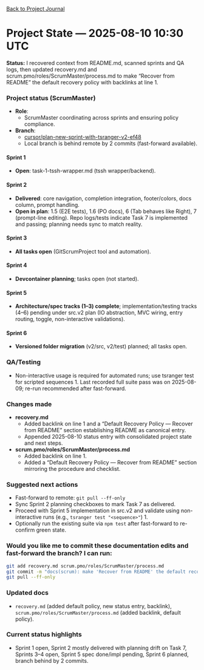 <!--
SPDX-License-Identifier: AGPL-3.0-only + AI-GPL-Addendum
Copyright (c) 2025 The Web4Articles Authors
Copyleft: See AGPLv3 (./LICENSE) and AI-GPL Addendum (./AI-GPL.md)
Backlinks: /LICENSE , /AI-GPL.md
Use of `scrum.pmo` roles/process docs with AI is subject to AI-GPL copyleft unless dual-licensed.
-->

[Back to Project Journal](../)

# Project State — 2025-08-10 10:30 UTC

**Status:** I recovered context from README.md, scanned sprints and QA logs, then updated recovery.md and scrum.pmo/roles/ScrumMaster/process.md to make “Recover from README” the default recovery policy with backlinks at line 1.

### Project status (ScrumMaster)
- **Role**:
  - ScrumMaster coordinating across sprints and ensuring policy compliance.
- **Branch**:
  - [cursor/plan-new-sprint-with-tsranger-v2-ef48](https://github.com/Cerulean-Circle-GmbH/Web4Articles/tree/cursor/plan-new-sprint-with-tsranger-v2-ef48)
  - Local branch is behind remote by 2 commits (fast-forward available).

#### Sprint 1
- **Open**: task-1-tssh-wrapper.md (tssh wrapper/backend).

#### Sprint 2
- **Delivered**: core navigation, completion integration, footer/colors, docs column, prompt handling.
- **Open in plan**: 1.5 (E2E tests), 1.6 (PO docs), 6 (Tab behaves like Right), 7 (prompt-line editing). Repo logs/tests indicate Task 7 is implemented and passing; planning needs sync to match reality.

#### Sprint 3
- **All tasks open** (GitScrumProject tool and automation).

#### Sprint 4
- **Devcontainer planning**; tasks open (not started).

#### Sprint 5
- **Architecture/spec tracks (1–3) complete**; implementation/testing tracks (4–6) pending under src.v2 plan (IO abstraction, MVC wiring, entry routing, toggle, non-interactive validations).

#### Sprint 6
- **Versioned folder migration** (v2/src, v2/test) planned; all tasks open.

### QA/Testing
- Non-interactive usage is required for automated runs; use tsranger test for scripted sequences 1. Last recorded full suite pass was on 2025-08-09; re-run recommended after fast-forward.

### Changes made
- **recovery.md**
  - Added backlink on line 1 and a “Default Recovery Policy — Recover from README” section establishing README as canonical entry.
  - Appended 2025-08-10 status entry with consolidated project state and next steps.
- **scrum.pmo/roles/ScrumMaster/process.md**
  - Added backlink on line 1.
  - Added a “Default Recovery Policy — Recover from README” section mirroring the procedure and checklist.

### Suggested next actions
- Fast-forward to remote: `git pull --ff-only`
- Sync Sprint 2 planning checkboxes to mark Task 7 as delivered.
- Proceed with Sprint 5 implementation in src.v2 and validate using non-interactive runs (e.g., `tsranger test "<sequence>"`) 1.
- Optionally run the existing suite via `npm test` after fast-forward to re-confirm green state.

### Would you like me to commit these documentation edits and fast-forward the branch? I can run:

```bash
git add recovery.md scrum.pmo/roles/ScrumMaster/process.md
git commit -m "docs(scrum): make 'Recover from README' the default recovery policy; add status entry; add backlinks"
git pull --ff-only
```

### Updated docs
- `recovery.md` (added default policy, new status entry, backlink), `scrum.pmo/roles/ScrumMaster/process.md` (added backlink, default policy).

### Current status highlights
- Sprint 1 open, Sprint 2 mostly delivered with planning drift on Task 7, Sprints 3–4 open, Sprint 5 spec done/impl pending, Sprint 6 planned, branch behind by 2 commits.
